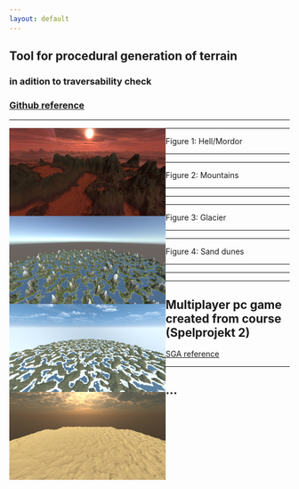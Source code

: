 ```yaml
---
layout: default
---
```



## Tool for procedural generation of terrain
### in adition to traversability check

### [Github reference](https://github.com/slypez/Procedural_generation_of_terrain)

---

<img align="left" width="281" height="158" src="images/terrain/Mountains_1.png">

---

Figure 1: Hell/Mordor

---

<img align="left" width="281" height="158" src="images/terrain/Mountains_2.png">

---

Figure 2: Mountains

---

---

<img align="left" width="281" height="158" src="images/terrain/Mountains_3.png">

---

Figure 3: Glacier

---

<img align="left" width="281" height="158" src="images/terrain/Mountains_4.png">

---

Figure 4: Sand dunes

---

---

***

## Multiplayer pc game created from course (Spelprojekt 2)

[SGA reference](https://www.gameawards.se/Games/2019/re%3ASurge)

***

## ...
